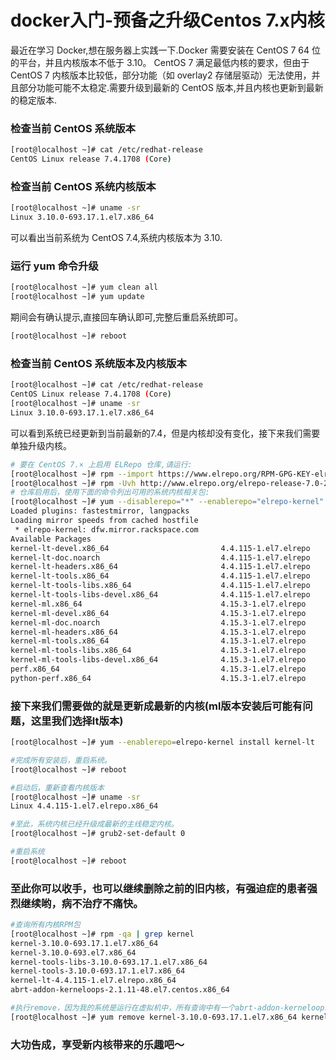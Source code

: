 # docker入门-预备之升级Centos 7.x内核
最近在学习 Docker,想在服务器上实践一下.Docker 需要安装在 CentOS 7 64 位的平台，并且内核版本不低于 3.10。 CentOS 7 满足最低内核的要求，但由于 CentOS 7 内核版本比较低，部分功能（如 overlay2 存储层驱动）无法使用，并且部分功能可能不太稳定.需要升级到最新的 CentOS 版本,并且内核也更新到最新的稳定版本.
### 检查当前 CentOS 系统版本
```bash
[root@localhost ~]# cat /etc/redhat-release
CentOS Linux release 7.4.1708 (Core) 
```
### 检查当前 CentOS 系统内核版本
```bash
[root@localhost ~]# uname -sr
Linux 3.10.0-693.17.1.el7.x86_64
```
可以看出当前系统为 CentOS 7.4,系统内核版本为 3.10.
### 运行 yum 命令升级
```bash
[root@localhost ~]# yum clean all
[root@localhost ~]# yum update
```
期间会有确认提示,直接回车确认即可,完整后重启系统即可。
```bash
[root@localhost ~]# reboot
```
### 检查当前 CentOS 系统版本及内核版本
```bash
[root@localhost ~]# cat /etc/redhat-release
CentOS Linux release 7.4.1708 (Core) 
[root@localhost ~]# uname -sr
Linux 3.10.0-693.17.1.el7.x86_64
```
可以看到系统已经更新到当前最新的7.4，但是内核却没有变化，接下来我们需要单独升级内核。
```bash
# 要在 CentOS 7.× 上启用 ELRepo 仓库,请运行:
[root@localhost ~]# rpm --import https://www.elrepo.org/RPM-GPG-KEY-elrepo.org
[root@localhost ~]# rpm -Uvh http://www.elrepo.org/elrepo-release-7.0-2.el7.elrepo.noarch.rpm
# 仓库启用后，使用下面的命令列出可用的系统内核相关包:
[root@localhost ~]# yum --disablerepo="*" --enablerepo="elrepo-kernel" list available
Loaded plugins: fastestmirror, langpacks
Loading mirror speeds from cached hostfile
 * elrepo-kernel: dfw.mirror.rackspace.com
Available Packages
kernel-lt-devel.x86_64                         4.4.115-1.el7.elrepo                elrepo-kernel
kernel-lt-doc.noarch                           4.4.115-1.el7.elrepo                elrepo-kernel
kernel-lt-headers.x86_64                       4.4.115-1.el7.elrepo                elrepo-kernel
kernel-lt-tools.x86_64                         4.4.115-1.el7.elrepo                elrepo-kernel
kernel-lt-tools-libs.x86_64                    4.4.115-1.el7.elrepo                elrepo-kernel
kernel-lt-tools-libs-devel.x86_64              4.4.115-1.el7.elrepo                elrepo-kernel
kernel-ml.x86_64                               4.15.3-1.el7.elrepo                 elrepo-kernel
kernel-ml-devel.x86_64                         4.15.3-1.el7.elrepo                 elrepo-kernel
kernel-ml-doc.noarch                           4.15.3-1.el7.elrepo                 elrepo-kernel
kernel-ml-headers.x86_64                       4.15.3-1.el7.elrepo                 elrepo-kernel
kernel-ml-tools.x86_64                         4.15.3-1.el7.elrepo                 elrepo-kernel
kernel-ml-tools-libs.x86_64                    4.15.3-1.el7.elrepo                 elrepo-kernel
kernel-ml-tools-libs-devel.x86_64              4.15.3-1.el7.elrepo                 elrepo-kernel
perf.x86_64                                    4.15.3-1.el7.elrepo                 elrepo-kernel
python-perf.x86_64                             4.15.3-1.el7.elrepo                 elrepo-kernel
```
### 接下来我们需要做的就是更新成最新的内核(ml版本安装后可能有问题，这里我们选择lt版本)
```bash
[root@localhost ~]# yum --enablerepo=elrepo-kernel install kernel-lt

#完成所有安装后，重启系统。
[root@localhost ~]# reboot

#启动后，重新查看内核版本
[root@localhost ~]# uname -sr
Linux 4.4.115-1.el7.elrepo.x86_64

#至此，系统内核已经升级成最新的主线稳定内核。
[root@localhost ~]# grub2-set-default 0

#重启系统
[root@localhost ~]# reboot
```
### 至此你可以收手，也可以继续删除之前的旧内核，有强迫症的患者强烈继续哟，病不治疗不痛快。
```bash
#查询所有内核RPM包
[root@localhost ~]# rpm -qa | grep kernel
kernel-3.10.0-693.17.1.el7.x86_64
kernel-3.10.0-693.el7.x86_64 
kernel-tools-libs-3.10.0-693.17.1.el7.x86_64 
kernel-tools-3.10.0-693.17.1.el7.x86_64
kernel-lt-4.4.115-1.el7.elrepo.x86_64
abrt-addon-kerneloops-2.1.11-48.el7.centos.x86_64

#执行remove，因为我的系统是运行在虚拟机中，所有查询中有一个abrt-addon-kerneloops-2.1.11-48.el7.centos.x86_64，记得要排除remove列表。
[root@localhost ~]# yum remove kernel-3.10.0-693.17.1.el7.x86_64 kernel-3.10.0-693.el7.x86_64 kernel-tools-libs-3.10.0-693.17.1.el7.x86_64 kernel-tools-3.10.0-693.17.1.el7.x86_64 
```
### 大功告成，享受新内核带来的乐趣吧～